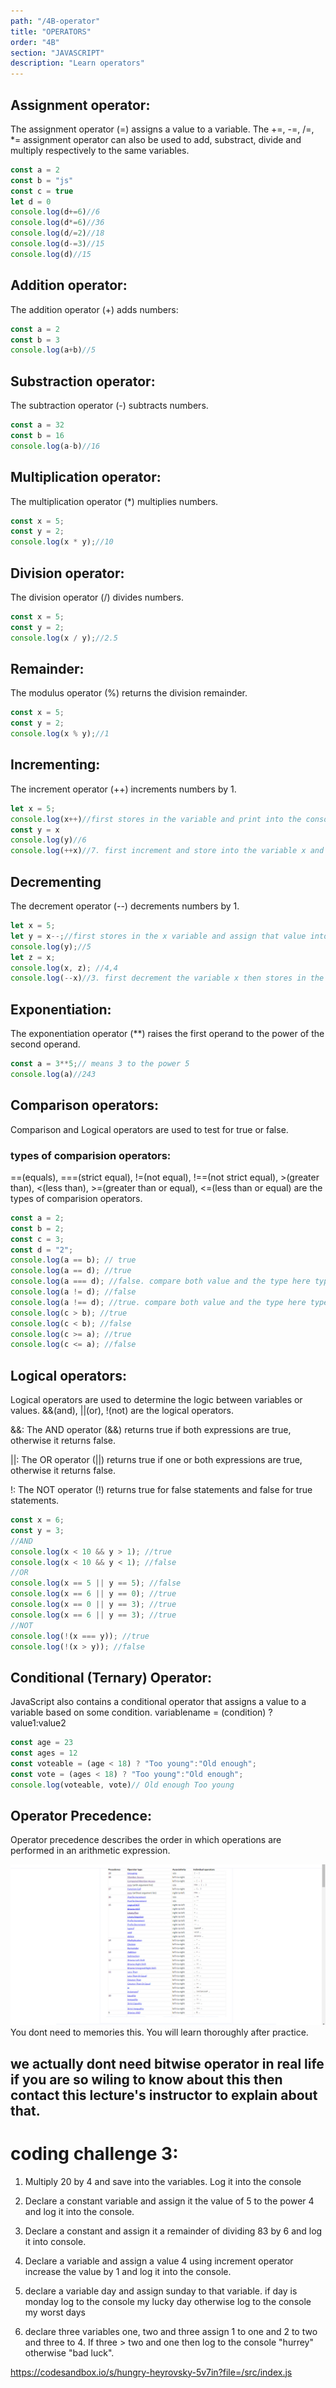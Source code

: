 ```yaml
---
path: "/4B-operator"
title: "OPERATORS"
order: "4B"
section: "JAVASCRIPT"
description: "Learn operators"
---
```

## Assignment operator:
The assignment operator (=) assigns a value to a variable. The +=, -=, /=, *= assignment operator can also be used to add, substract, divide and multiply respectively to the same variables.
```js
const a = 2
const b = "js"
const c = true
let d = 0
console.log(d+=6)//6
console.log(d*=6)//36
console.log(d/=2)//18
console.log(d-=3)//15
console.log(d)//15
```
## Addition operator:
The addition operator (+) adds numbers:
```js
const a = 2
const b = 3
console.log(a+b)//5
```
## Substraction operator:
The subtraction operator (-) subtracts numbers.
```js
const a = 32
const b = 16
console.log(a-b)//16
```
## Multiplication operator:
The multiplication operator (*) multiplies numbers.
```js
const x = 5;
const y = 2;
console.log(x * y);//10
```
## Division operator:

The division operator (/) divides numbers.

```js
const x = 5;
const y = 2;
console.log(x / y);//2.5
```
## Remainder:
The modulus operator (%) returns the division remainder.
```js
const x = 5;
const y = 2;
console.log(x % y);//1
```
## Incrementing:
The increment operator (++) increments numbers by 1.
```js
let x = 5;
console.log(x++)//first stores in the variable and print into the console then increment it
const y = x
console.log(y)//6
console.log(++x)//7. first increment and store into the variable x and print into the console

```
## Decrementing
The decrement operator (--) decrements numbers by 1.
```js
let x = 5;
let y = x--;//first stores in the x variable and assign that value into y and the increment the value of x
console.log(y);//5
let z = x;
console.log(x, z); //4,4
console.log(--x)//3. first decrement the variable x then stores in the value of x and print into the console.
```

## Exponentiation:
The exponentiation operator (**) raises the first operand to the power of the second operand.
```js
const a = 3**5;// means 3 to the power 5
console.log(a)//243
```

## Comparison operators:
Comparison and Logical operators are used to test for true or false.

### types of comparision operators:
 ==(equals), ===(strict equal), !=(not equal), !==(not strict equal), >(greater than), <(less than), >=(greater than or equal), <=(less than or equal) are the types of comparision operators.

 
 ```js
 const a = 2;
const b = 2;
const c = 3;
const d = "2";
console.log(a == b); // true
console.log(a == d); //true
console.log(a === d); //false. compare both value and the type here type of d is string
console.log(a != d); //false
console.log(a !== d); //true. compare both value and the type here type of d is string
console.log(c > b); //true
console.log(c < b); //false
console.log(c >= a); //true
console.log(c <= a); //false
 ```
## Logical operators:
Logical operators are used to determine the logic between variables or values. &&(and), ||(or), !(not) are the logical operators.

&&:  The AND operator (&&) returns true if both expressions are true, otherwise it returns false.

||: The OR operator (||) returns true if one or both expressions are true, otherwise it returns false.

!: The NOT operator (!) returns true for false statements and false for true statements.
```js
const x = 6;
const y = 3;
//AND
console.log(x < 10 && y > 1); //true
console.log(x < 10 && y < 1); //false
//OR
console.log(x == 5 || y == 5); //false
console.log(x == 6 || y == 0); //true
console.log(x == 0 || y == 3); //true
console.log(x == 6 || y == 3); //true
//NOT
console.log(!(x === y)); //true
console.log(!(x > y)); //false
```
## Conditional (Ternary) Operator:
JavaScript also contains a conditional operator that assigns a value to a variable based on some condition.
variablename = (condition) ? value1:value2

```js
const age = 23
const ages = 12
const voteable = (age < 18) ? "Too young":"Old enough";
const vote = (ages < 18) ? "Too young":"Old enough";
console.log(voteable, vote)// Old enough Too young
```

## Operator Precedence:
Operator precedence describes the order in which operations are performed in an arithmetic expression.

![Precedance table](precedance.png)
You dont need to memories this. You will learn thoroughly after practice.


## we actually dont need bitwise operator in real life if you are so wiling to know about this then contact this lecture's instructor to explain about that.



# **coding challenge 3**:

1. Multiply 20 by 4 and save into the variables. Log it into the console

2. Declare a constant variable and assign it the value of 5 to the power 4 and log it into the console.

3. Declare a constant  and assign it a remainder of dividing 83 by 6 and log it into console.

4. Declare a variable and assign a value 4 using increment operator increase the value by 1 and log it into the console.

5. declare a variable day and assign sunday to that variable. if day is monday log to the console my lucky day otherwise log to the console my worst days

6. declare three variables one, two and three assign 1 to one and 2 to two and three to 4. If three > two and one then log to the console "hurrey" otherwise "bad luck".

https://codesandbox.io/s/hungry-heyrovsky-5v7in?file=/src/index.js








